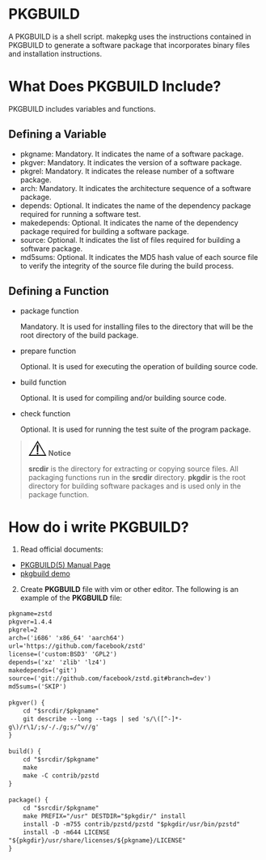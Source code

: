 # PKGBUILD

A PKGBUILD is a shell script. makepkg uses the instructions contained in PKGBUILD to generate a software package that incorporates binary files and installation instructions.

# What Does PKGBUILD Include?

PKGBUILD includes variables and functions.

## Defining a Variable

- pkgname: Mandatory. It indicates the name of a software package.
- pkgver: Mandatory. It indicates the version of a software package.
- pkgrel: Mandatory. It indicates the release number of a software package.
- arch: Mandatory. It indicates the architecture sequence of a software package.
- depends: Optional. It indicates the name of the dependency package required for running a software test.
- makedepends: Optional. It indicates the name of the dependency package required for building a software package.
- source: Optional. It indicates the list of files required for building a software package.
- md5sums: Optional. It indicates the MD5 hash value of each source file to verify the integrity of the source file during the build process.

## Defining a Function

- package function

  Mandatory. It is used for installing files to the directory that will be the root directory of the build package.

- prepare function

  Optional. It is used for executing the operation of building source code.

- build function

  Optional. It is used for compiling and/or building source code.

- check function

  Optional. It is used for running the test suite of the program package.

> ![](./../public_sys-resources/icon-notice.gif) **Notice**
>
> **srcdir** is the directory for extracting or copying source files. All packaging functions run in the **srcdir** directory. **pkgdir** is the root directory for building software packages and is used only in the package function.

# How do i write PKGBUILD?

1. Read official documents:

- [PKGBUILD(5) Manual Page](https://www.archlinux.org/pacman/PKGBUILD.5.html)
- [pkgbuild demo](https://git.archlinux.org/pacman.git/plain/proto/PKGBUILD.proto)

2. Create **PKGBUILD** file with vim or other editor. The following is an example of the **PKGBUILD** file:

```shell
pkgname=zstd
pkgver=1.4.4
pkgrel=2
arch=('i686' 'x86_64' 'aarch64')
url='https://github.com/facebook/zstd'
license=('custom:BSD3' 'GPL2')
depends=('xz' 'zlib' 'lz4')
makedepends=('git')
source=('git://github.com/facebook/zstd.git#branch=dev')
md5sums=('SKIP')

pkgver() {
	cd "$srcdir/$pkgname"
	git describe --long --tags | sed 's/\([^-]*-g\)/r\1/;s/-/./g;s/^v//g'
}

build() {
	cd "$srcdir/$pkgname"
	make
	make -C contrib/pzstd
}

package() {
	cd "$srcdir/$pkgname"
	make PREFIX="/usr" DESTDIR="$pkgdir/" install
	install -D -m755 contrib/pzstd/pzstd "$pkgdir/usr/bin/pzstd"
	install -D -m644 LICENSE "${pkgdir}/usr/share/licenses/${pkgname}/LICENSE"
}
```
